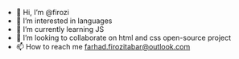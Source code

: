 - 👋 Hi, I’m @firozi
- 👀 I’m interested in languages
- 🌱 I’m currently learning JS
- 💞️ I’m looking to collaborate on html and css open-source project
- 📫 How to reach me farhad.firozitabar@outlook.com

<!---
firozi/firozi is a ✨ special ✨ repository because its `README.md` (this file) appears on your GitHub profile.
You can click the Preview link to take a look at your changes.
--->
